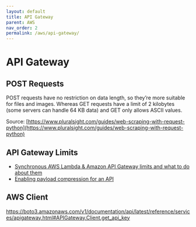 ```yaml
---
layout: default
title: API Gateway
parent: AWS
nav_order: 2
permalink: /aws/api-gateway/
---
```


# API Gateway

## POST Requests

POST requests have no restriction on data length, so they’re more suitable for files and images. Whereas GET requests have a limit of 2 kilobytes (some servers can handle 64 KB data) and GET only allows ASCII values.

Source: [https://www.pluralsight.com/guides/web-scraping-with-request-python](https://www.pluralsight.com/guides/web-scraping-with-request-python)

## API Gateway Limits

- [Synchronous AWS Lambda & Amazon API Gateway limits and what to do about them](https://dev.to/aws-builders/synchronous-aws-lambda-amazon-api-gateway-limits-and-what-to-do-about-them-2oec)
- [Enabling payload compression for an API](https://docs.aws.amazon.com/apigateway/latest/developerguide/api-gateway-gzip-compression-decompression.html)

## AWS Client

https://boto3.amazonaws.com/v1/documentation/api/latest/reference/services/apigateway.html#APIGateway.Client.get_api_key

